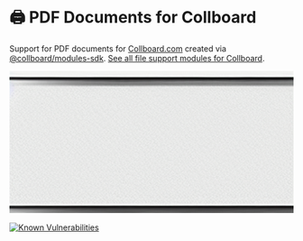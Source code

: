 # 🖨️ PDF Documents for Collboard

Support for PDF documents for [Collboard.com](https://collboard.com/) created via [@collboard/modules-sdk](https://www.npmjs.com/package/@collboard/modules-sdk).
[See all file support modules for Collboard](https://github.com/topics/collboard-file-support).



<!--Wallpaper-->
<!--⚠️WARNING: This section was generated by https://github.com/hejny/batch-project-editor/blob/main/src//workflows/315-ai-generated-wallpaper/4-aiGeneratedWallpaperUseInReadme.ts so every manual change will be overwritten.-->
![Wallpaper of 🖨️ PDF Documents for Collboard](assets/ai/wallpaper/gallery/4e4dc449-f160-475e-b731-ec1c2dae9d83-0_0.png)
<!--/Wallpaper-->

<!--Badges-->
<!--⚠️WARNING: This section was generated by https://github.com/hejny/batch-project-editor/blob/main/src/workflows/800-badges/badges.ts so every manual change will be overwritten.-->


[![Known Vulnerabilities](https://snyk.io/test/github/collboard/pdf-support/badge.svg)](https://snyk.io/test/github/collboard/pdf-support)
<!--[![License of 🖨️ PDF Documents for Collboard](https://img.shields.io/github/license/collboard/pdf-support.svg?style=flat)](https://github.com/collboard/pdf-support/blob/main/LICENSE)-->
<!--[![lint](https://github.com/collboard/pdf-support/actions/workflows/lint.yml/badge.svg)](https://github.com/collboard/pdf-support/actions/workflows/lint.yml)-->
<!--[![test](https://github.com/collboard/pdf-support/actions/workflows/test.yml/badge.svg)](https://github.com/collboard/pdf-support/actions/workflows/test.yml)-->
<!--[![Issues](https://img.shields.io/github/issues/collboard/pdf-support.svg?style=flat)](https://github.com/collboard/pdf-support/issues)-->

<!--/Badges-->




